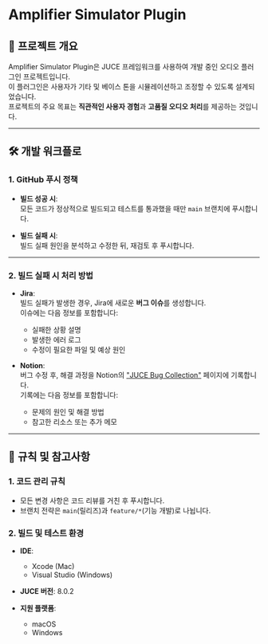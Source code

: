 # Amplifier Simulator Plugin

## 🎯 프로젝트 개요  
Amplifier Simulator Plugin은 JUCE 프레임워크를 사용하여 개발 중인 오디오 플러그인 프로젝트입니다.  
이 플러그인은 사용자가 기타 및 베이스 톤을 시뮬레이션하고 조정할 수 있도록 설계되었습니다.  
프로젝트의 주요 목표는 **직관적인 사용자 경험**과 **고품질 오디오 처리**를 제공하는 것입니다.  

---

## 🛠️ 개발 워크플로  

### 1. GitHub 푸시 정책  
- **빌드 성공 시**:  
  모든 코드가 정상적으로 빌드되고 테스트를 통과했을 때만 `main` 브랜치에 푸시합니다.  

- **빌드 실패 시**:  
  빌드 실패 원인을 분석하고 수정한 뒤, 재검토 후 푸시합니다.  

---

### 2. 빌드 실패 시 처리 방법  

- **Jira**:  
  빌드 실패가 발생한 경우, Jira에 새로운 **버그 이슈**를 생성합니다.  
  이슈에는 다음 정보를 포함합니다:  
  - 실패한 상황 설명  
  - 발생한 에러 로그  
  - 수정이 필요한 파일 및 예상 원인  

- **Notion**:  
  버그 수정 후, 해결 과정을 Notion의 ["JUCE Bug Collection"](https://www.notion.so/JUCE-Bug-Collection-18997902a73b808d8eb8d32e2eb9d1b5) 페이지에 기록합니다.  
  기록에는 다음 정보를 포함합니다:  
  - 문제의 원인 및 해결 방법  
  - 참고한 리소스 또는 추가 메모  

---

## 📝 규칙 및 참고사항  

### 1. 코드 관리 규칙  
- 모든 변경 사항은 코드 리뷰를 거친 후 푸시합니다.  
- 브랜치 전략은 `main`(릴리즈)과 `feature/*`(기능 개발)로 나뉩니다.  

### 2. 빌드 및 테스트 환경  
- **IDE**:  
  - Xcode (Mac)  
  - Visual Studio (Windows)  

- **JUCE 버전**: 8.0.2  

- **지원 플랫폼**:  
  - macOS  
  - Windows  
